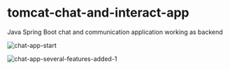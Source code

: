 # tomcat-chat-and-interact-app
Java Spring Boot chat and communication application working as backend

![chat-app-start](https://user-images.githubusercontent.com/42844572/218414740-6b3f8001-41b5-4e9f-b02f-8e4d5e14f40c.png)


![chat-app-several-features-added-1](https://user-images.githubusercontent.com/42844572/226136379-49c01b07-f54e-4fae-8635-713f972c4818.png)
